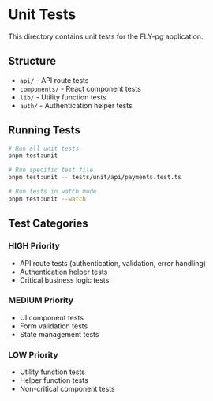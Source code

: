 # Unit Tests

This directory contains unit tests for the FLY-pg application.

## Structure

- `api/` - API route tests
- `components/` - React component tests
- `lib/` - Utility function tests
- `auth/` - Authentication helper tests

## Running Tests

```bash
# Run all unit tests
pnpm test:unit

# Run specific test file
pnpm test:unit -- tests/unit/api/payments.test.ts

# Run tests in watch mode
pnpm test:unit --watch
```

## Test Categories

### HIGH Priority
- API route tests (authentication, validation, error handling)
- Authentication helper tests
- Critical business logic tests

### MEDIUM Priority
- UI component tests
- Form validation tests
- State management tests

### LOW Priority
- Utility function tests
- Helper function tests
- Non-critical component tests
